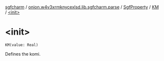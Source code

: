 [sgfcharm](../../../index.md) / [onion.w4v3xrmknycexlsd.lib.sgfcharm.parse](../../index.md) / [SgfProperty](../index.md) / [KM](index.md) / [&lt;init&gt;](./-init-.md)

# &lt;init&gt;

`KM(value: Real)`

Defines the komi.


